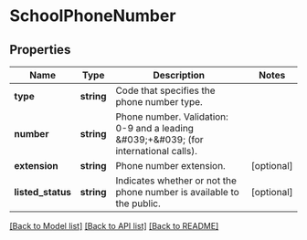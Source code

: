 # SchoolPhoneNumber

## Properties
Name | Type | Description | Notes
------------ | ------------- | ------------- | -------------
**type** | **string** | Code that specifies the phone number type. | 
**number** | **string** | Phone number. Validation: 0-9 and a leading &amp;#039;+&amp;#039; (for international calls). | 
**extension** | **string** | Phone number extension. | [optional] 
**listed_status** | **string** | Indicates whether or not the phone number is available to the public. | [optional] 

[[Back to Model list]](../README.md#documentation-for-models) [[Back to API list]](../README.md#documentation-for-api-endpoints) [[Back to README]](../README.md)


